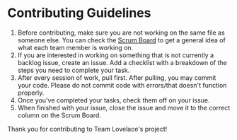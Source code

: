 # Contributing Guidelines
1. Before contributing, make sure you are not working on the same file as someone else. You can check the [Scrum Board](https://github.com/TheRadRabbidRabbit/Team-Lovelace/projects/1) to get a general idea of what each team member is working on.
2. If you are interested in working on something that is not currently a backlog issue, create an issue. Add a checklist with a breakdown of the steps you need to complete your task.
3. After every session of work, pull first. After pulling, you may commit your code. Please do not commit code with errors/that doesn't function properly.
4. Once you've completed your tasks, check them off on your issue.
5. When finished with your issue, close the issue and move it to the correct column on the Scrum Board.

Thank you for contributing to Team Lovelace's project!
